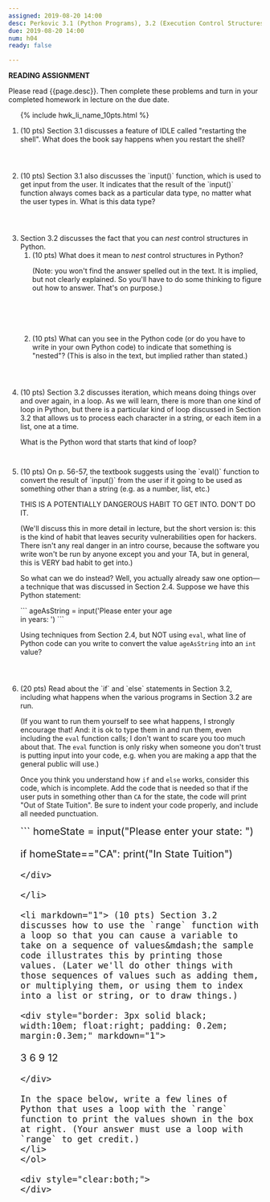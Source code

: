 ```yaml
---
assigned: 2019-08-20 14:00
desc: Perkovic 3.1 (Python Programs), 3.2 (Execution Control Structures)
due: 2019-08-20 14:00
num: h04
ready: false

---
```


<b>READING ASSIGNMENT</b>

Please read {{page.desc}}. Then complete these problems and turn in your completed homework in lecture on the due date.

<ol>

{% include hwk_li_name_10pts.html %}

<li style="margin-bottom: 4em;" markdown="1"> (10 pts) Section 3.1 discusses a feature of IDLE called "restarting the shell". What does the book say happens when you restart the shell?
</li>




<li style="margin-bottom: 4em;" markdown="1">
(10 pts) Section 3.1 also discusses the `input()` function,
which is used to get input from the user. It indicates that the result
of the `input()` function always comes back as a particular data type,
no matter what the user types in. What is this data type?


</li>

<li style="margin-bottom: 4em;" markdown="1"> Section 3.2 discusses the fact that you can <em>nest</em> control structures in Python.

<ol>
<li style="margin-bottom: 6em;" markdown="1"> (10 pts) What does it mean to <em>nest</em> control structures in Python?

(Note: you won't find the answer spelled out in the text.  It is implied, but not clearly explained.  So you'll have to do some thinking to figure out how to answer.  That's on purpose.)
</li>


<li style="margin-bottom: 4em;" markdown="1"> (10 pts) What can you see in the Python code (or do you have to write in your own Python code) to indicate that something is "nested"?  (This is also in the text, but implied rather than stated.)
</li>
</ol>

<div class="pagebreak">
</div>

</li>


<li style="margin-bottom: 3em;" markdown="1"> (10 pts)
Section 3.2 discusses iteration, which means doing things over and over again,
in a loop.  As we will learn, there is more than one kind of loop in Python,
but there is a particular kind of loop discussed in Section 3.2 that allows us to process each character in a string, or each item in a list, one at a time.

What is the Python word that starts that kind of loop? 


</li>



<li markdown="1" style="margin-bottom:4em;"> (10 pts) On p. 56-57, the textbook suggests using the `eval()` function
to convert the result of `input()` from the user if it going to be used
as something other than a string (e.g. as a number, list, etc.)

THIS IS A POTENTIALLY DANGEROUS HABIT TO GET INTO.  DON'T DO IT.

(We'll discuss this in more detail in lecture, but the short version
is: this is the kind of habit that leaves security vulnerabilities
open for hackers.    There isn't any real danger in an intro course,
because the software you write won't be run by anyone except you and your
TA, but in general, this is VERY bad habit to get into.)

So what can we do instead?  Well, you actually already saw one option&mdash;a technique that was discussed in Section 2.4.   Suppose we have this Python
statement:

<div style="width:65%" markdown="1">
```
ageAsString = input('Please enter your age in years: ')
```
</div>

Using techniques from Section 2.4, but NOT using `eval`, what line
of Python code can you write to convert
the value `ageAsString` into an `int` value?

</li>

<li style="margin-bottom: 0.1em;" markdown="1"> (20 pts) Read about the `if` and `else` statements in Section 3.2, including what happens when the various programs in Section 3.2 are run.

(If you want to run them yourself to see what happens, I strongly encourage that!  And: it is ok to type them in and run them, even including the `eval` function calls; I don't want to scare you too much about that. The  `eval` function is only risky when someone you don't trust is putting input into your code, e.g. when you are making a app that the general public will use.)

Once you think you understand how `if` and `else` works, consider this code, which is incomplete.   Add the code that is needed so that if the user puts in something other than `CA` for the state, the code will print "Out of State Tuition".   Be sure to indent your code properly, and include all needed punctuation.

<div style="font-size:144%" markdown="1">
```
homeState = input("Please enter your state: ")

if homeState=="CA":
  print("In State Tuition")




```
</div>

</li>

<li markdown="1"> (10 pts) Section 3.2 discusses how to use the `range` function with a loop so that you can cause a variable to take on a sequence of values&mdash;the sample code illustrates this by printing those values. (Later we'll do other things with those sequences of values such as adding them, or multiplying them, or using them to index into a list or string, or to draw things.)

<div style="border: 3px solid black; width:10em; float:right; padding: 0.2em; margin:0.3em;" markdown="1">
```
3
6
9
12
```
</div>

In the space below, write a few lines of Python that uses a loop with the `range` function to print the values shown in the box at right. (Your answer must use a loop with `range` to get credit.)
</li>
</ol>

<div style="clear:both;">
</div>
